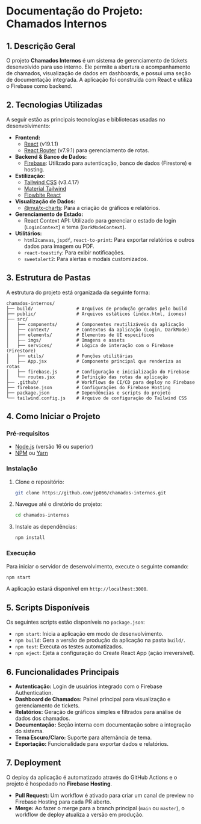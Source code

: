 # Documentação do Projeto: Chamados Internos

## 1. Descrição Geral

O projeto **Chamados Internos** é um sistema de gerenciamento de tickets desenvolvido para uso interno. Ele permite a abertura e acompanhamento de chamados, visualização de dados em dashboards, e possui uma seção de documentação integrada. A aplicação foi construída com React e utiliza o Firebase como backend.

## 2. Tecnologias Utilizadas

A seguir estão as principais tecnologias e bibliotecas usadas no desenvolvimento:

-   **Frontend:**
    -   [React](https://react.dev/) (v19.1.1)
    -   [React Router](https://reactrouter.com/) (v7.9.1) para gerenciamento de rotas.
-   **Backend & Banco de Dados:**
    -   [Firebase](https://firebase.google.com/): Utilizado para autenticação, banco de dados (Firestore) e hosting.
-   **Estilização:**
    -   [Tailwind CSS](https://tailwindcss.com/) (v3.4.17)
    -   [Material Tailwind](https://www.material-tailwind.com/)
    -   [Flowbite React](https://www.flowbite-react.com/)
-   **Visualização de Dados:**
    -   [@mui/x-charts](https://mui.com/x/react-charts/): Para a criação de gráficos e relatórios.
-   **Gerenciamento de Estado:**
    -   React Context API: Utilizado para gerenciar o estado de login (`LoginContext`) e tema (`DarkModeContext`).
-   **Utilitários:**
    -   `html2canvas`, `jspdf`, `react-to-print`: Para exportar relatórios e outros dados para imagem ou PDF.
    -   `react-toastify`: Para exibir notificações.
    -   `sweetalert2`: Para alertas e modais customizados.

## 3. Estrutura de Pastas

A estrutura do projeto está organizada da seguinte forma:

```
chamados-internos/
├── build/                # Arquivos de produção gerados pelo build
├── public/               # Arquivos estáticos (index.html, ícones)
├── src/
│   ├── components/       # Componentes reutilizáveis da aplicação
│   ├── context/          # Contextos da aplicação (Login, DarkMode)
│   ├── elements/         # Elementos de UI específicos
│   ├── imgs/             # Imagens e assets
│   ├── services/         # Lógica de interação com o Firebase (Firestore)
│   ├── utils/            # Funções utilitárias
│   ├── App.jsx           # Componente principal que renderiza as rotas
│   ├── firebase.js       # Configuração e inicialização do Firebase
│   └── routes.jsx        # Definição das rotas da aplicação
├── .github/              # Workflows de CI/CD para deploy no Firebase
├── firebase.json         # Configurações do Firebase Hosting
├── package.json          # Dependências e scripts do projeto
└── tailwind.config.js    # Arquivo de configuração do Tailwind CSS
```

## 4. Como Iniciar o Projeto

### Pré-requisitos

-   [Node.js](https://nodejs.org/) (versão 16 ou superior)
-   [NPM](https://www.npmjs.com/) ou [Yarn](https://yarnpkg.com/)

### Instalação

1.  Clone o repositório:
    ```bash
    git clone https://github.com/jp066/chamados-internos.git
    ```
2.  Navegue até o diretório do projeto:
    ```bash
    cd chamados-internos
    ```
3.  Instale as dependências:
    ```bash
    npm install
    ```

### Execução

Para iniciar o servidor de desenvolvimento, execute o seguinte comando:

```bash
npm start
```

A aplicação estará disponível em `http://localhost:3000`.

## 5. Scripts Disponíveis

Os seguintes scripts estão disponíveis no `package.json`:

-   `npm start`: Inicia a aplicação em modo de desenvolvimento.
-   `npm build`: Gera a versão de produção da aplicação na pasta `build/`.
-   `npm test`: Executa os testes automatizados.
-   `npm eject`: Ejeta a configuração do Create React App (ação irreversível).

## 6. Funcionalidades Principais

-   **Autenticação:** Login de usuários integrado com o Firebase Authentication.
-   **Dashboard de Chamados:** Painel principal para visualização e gerenciamento de tickets.
-   **Relatórios:** Geração de gráficos simples e filtrados para análise de dados dos chamados.
-   **Documentação:** Seção interna com documentação sobre a integração do sistema.
-   **Tema Escuro/Claro:** Suporte para alternância de tema.
-   **Exportação:** Funcionalidade para exportar dados e relatórios.

## 7. Deployment

O deploy da aplicação é automatizado através do GitHub Actions e o projeto é hospedado no **Firebase Hosting**.

-   **Pull Request:** Um workflow é ativado para criar um canal de preview no Firebase Hosting para cada PR aberto.
-   **Merge:** Ao fazer o merge para a branch principal (`main` ou `master`), o workflow de deploy atualiza a versão em produção.
